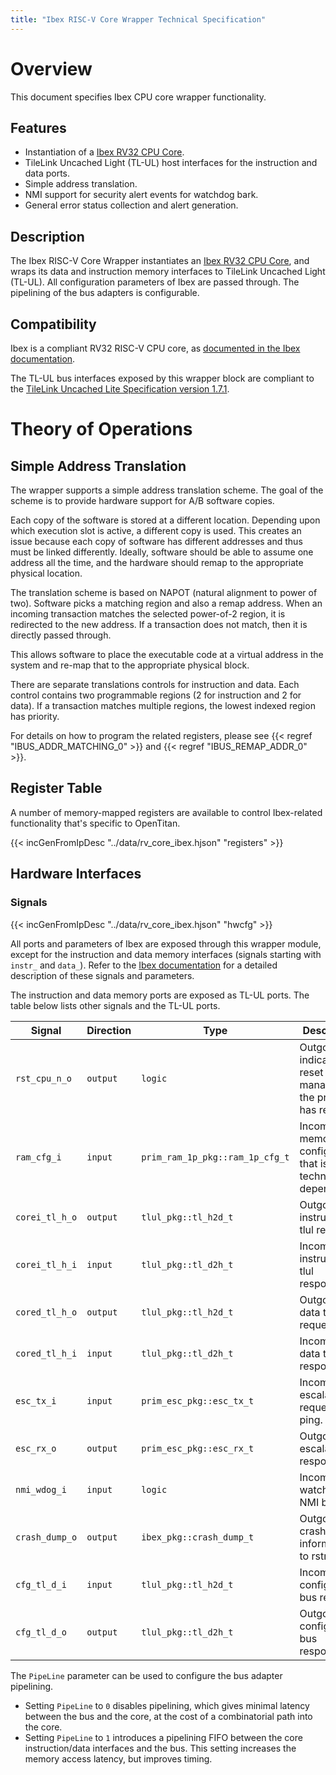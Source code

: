 ```yaml
---
title: "Ibex RISC-V Core Wrapper Technical Specification"
---
```


# Overview

This document specifies Ibex CPU core wrapper functionality.


## Features

* Instantiation of a [Ibex RV32 CPU Core](https://github.com/lowRISC/ibex).
* TileLink Uncached Light (TL-UL) host interfaces for the instruction and data ports.
* Simple address translation.
* NMI support for security alert events for watchdog bark.
* General error status collection and alert generation.

## Description

The Ibex RISC-V Core Wrapper instantiates an [Ibex RV32 CPU Core](https://github.com/lowRISC/ibex), and wraps its data and instruction memory interfaces to TileLink Uncached Light (TL-UL).
All configuration parameters of Ibex are passed through.
The pipelining of the bus adapters is configurable.

## Compatibility

Ibex is a compliant RV32 RISC-V CPU core, as [documented in the Ibex documentation](https://ibex-core.readthedocs.io/en/latest/01_overview/compliance.html).

The TL-UL bus interfaces exposed by this wrapper block are compliant to the [TileLink Uncached Lite Specification version 1.7.1](https://sifive.cdn.prismic.io/sifive%2F57f93ecf-2c42-46f7-9818-bcdd7d39400a_tilelink-spec-1.7.1.pdf).

# Theory of Operations

## Simple Address Translation

The wrapper supports a simple address translation scheme.
The goal of the scheme is to provide hardware support for A/B software copies.

Each copy of the software is stored at a different location.
Depending upon which execution slot is active, a different copy is used.
This creates an issue because each copy of software has different addresses and thus must be linked differently.
Ideally, software should be able to assume one address all the time, and the hardware should remap to the appropriate physical location.

The translation scheme is based on NAPOT (natural alignment to power of two).
Software picks a matching region and also a remap address.
When an incoming transaction matches the selected power-of-2 region, it is redirected to the new address.
If a transaction does not match, then it is directly passed through.

This allows software to place the executable code at a virtual address in the system and re-map that to the appropriate physical block.

There are separate translations controls for instruction and data.
Each control contains two programmable regions (2 for instruction and 2 for data).
If a transaction matches multiple regions, the lowest indexed region has priority.

For details on how to program the related registers, please see {{< regref "IBUS_ADDR_MATCHING_0" >}} and {{< regref "IBUS_REMAP_ADDR_0" >}}.

## Register Table

A number of memory-mapped registers are available to control Ibex-related functionality that's specific to OpenTitan.

{{< incGenFromIpDesc "../data/rv_core_ibex.hjson" "registers" >}}

## Hardware Interfaces

### Signals

{{< incGenFromIpDesc "../data/rv_core_ibex.hjson" "hwcfg" >}}

All ports and parameters of Ibex are exposed through this wrapper module, except for the instruction and data memory interfaces (signals starting with `instr_` and `data_`).
Refer to the [Ibex documentation](https://ibex-core.readthedocs.io/en/latest/02_user/integration.html) for a detailed description of these signals and parameters.

The instruction and data memory ports are exposed as TL-UL ports.
The table below lists other signals and the TL-UL ports.

Signal               | Direction        | Type                                   | Description
---------------------|------------------|----------------------------------------|---------------
`rst_cpu_n_o`        | `output`         | `logic`                                | Outgoing indication to reset manager that the process has reset.
`ram_cfg_i`          | `input`          | `prim_ram_1p_pkg::ram_1p_cfg_t`        | Incoming memory configuration that is technology dependent.
`corei_tl_h_o`       | `output`         | `tlul_pkg::tl_h2d_t`                   | Outgoing instruction tlul request
`corei_tl_h_i`       | `input`          | `tlul_pkg::tl_d2h_t`                   | Incoming instruction tlul response.
`cored_tl_h_o`       | `output`         | `tlul_pkg::tl_h2d_t`                   | Outgoing data tlul request
`cored_tl_h_i`       | `input`          | `tlul_pkg::tl_d2h_t`                   | Incoming data tlul response.
`esc_tx_i`           | `input`          | `prim_esc_pkg::esc_tx_t`               | Incoming escalation request / ping.
`esc_rx_o`           | `output`         | `prim_esc_pkg::esc_rx_t`               | Outgoing escalation response.
`nmi_wdog_i`         | `input`          | `logic`                                | Incoming watchdog NMI bark.
`crash_dump_o`       | `output`         | `ibex_pkg::crash_dump_t`               | Outgoing crash dump information to rstmgr.
`cfg_tl_d_i`         | `input`          | `tlul_pkg::tl_h2d_t`                   | Incoming configuration bus request.
`cfg_tl_d_o `        | `output`         | `tlul_pkg::tl_d2h_t`                   | Outgoing configuration bus response.


The `PipeLine` parameter can be used to configure the bus adapter pipelining.

* Setting `PipeLine` to `0` disables pipelining, which gives minimal latency between the bus and the core, at the cost of a combinatorial path into the core.
* Setting `PipeLine` to `1` introduces a pipelining FIFO between the core instruction/data interfaces and the bus.
  This setting increases the memory access latency, but improves timing.
